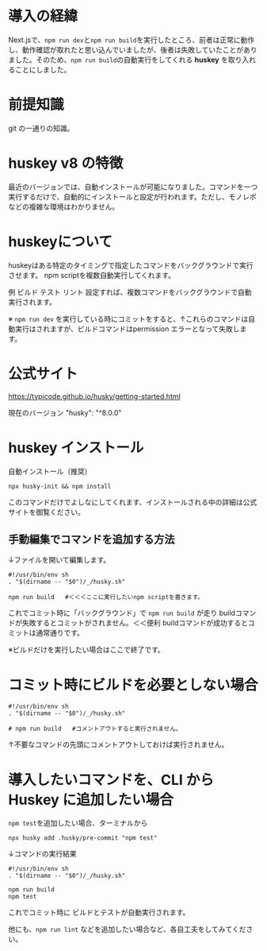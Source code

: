 <!--
title:   基本的な使い方 huskey v8 コミット時に自動ビルド or 自動テスト 失敗時にコミットは実行されない。 成功時は通常通り。
tags:    huskey
id:      217ae8fc036e605e0482
private: false
-->
# 導入の経緯

Next.jsで、`npm run dev`と`npm run build`を実行したところ、前者は正常に動作し、動作確認が取れたと思い込んでいましたが、後者は失敗していたことがありました。そのため、`npm run build`の自動実行をしてくれる **huskey** を取り入れることにしました。



# 前提知識
git の一通りの知識。



# huskey v8 の特徴

最近のバージョンでは、自動インストールが可能になりました。コマンドを一つ実行するだけで、自動的にインストールと設定が行われます。ただし、モノレポなどの複雑な環境はわかりません。



# huskeyについて

huskeyはある特定のタイミングで指定したコマンドをバックグラウンドで実行させます。
npm scriptを複数自動実行してくれます。

例
ビルド
テスト
リント
設定すれば、複数コマンドをバックグラウンドで自動実行されます。

※ `npm run dev` を実行している時にコミットをすると、↑これらのコマンドは自動実行はされますが、ビルドコマンドはpermission エラーとなって失敗します。



# 公式サイト

https://typicode.github.io/husky/getting-started.html

現在のバージョン
"husky": "^8.0.0"



# huskey インストール

自動インストール（推奨）

```
npx husky-init && npm install

```

このコマンドだけでよしなにしてくれます、インストールされる中の詳細は公式サイトを御覧ください。



## 手動編集でコマンドを追加する方法

↓ファイルを開いて編集します。

```.husky\pre-commit
#!/usr/bin/env sh
. "$(dirname -- "$0")/_/husky.sh"

npm run build   #＜＜＜ここに実行したいnpm scriptを書きます。

```

これでコミット時に「バックグラウンド」で `npm run build` が走り
buildコマンドが失敗するとコミットがされません。＜＜便利
buildコマンドが成功するとコミットは通常通りです。

※ビルドだけを実行したい場合はここで終了です。



# コミット時にビルドを必要としない場合

```.husky\pre-commit
#!/usr/bin/env sh
. "$(dirname -- "$0")/_/husky.sh"

# npm run build   #コメントアウトすると実行されません。

```

↑不要なコマンドの先頭にコメントアウトしておけば実行されません。



# 導入したいコマンドを、CLI から Huskey に追加したい場合

`npm test`を追加したい場合、ターミナルから

```terminal
npx husky add .husky/pre-commit "npm test"

```

↓コマンドの実行結果

```.husky\pre-commit
#!/usr/bin/env sh
. "$(dirname -- "$0")/_/husky.sh"

npm run build
npm test

```

これでコミット時に ビルドとテストが自動実行されます。

他にも、`npm run lint` などを追加したい場合など、各自工夫をしてみてください。

